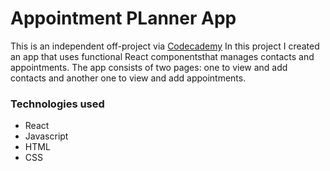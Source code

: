 # Appointment PLanner App
This is an independent off-project via [Codecademy](https://www.codecademy.com/paths/full-stack-engineer-career-path)
In this project I created an app that uses functional React componentsthat manages contacts and appointments. The app consists of two pages: one to view and add contacts and another one to view and add appointments.

### Technologies used
+ React
+ Javascript
+ HTML
+ CSS


